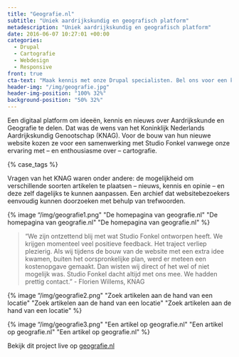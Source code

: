 ```yaml
---
title: "Geografie.nl"
subtitle: "Uniek aardrijkskundig en geografisch platform"
metadescription: "Uniek aardrijkskundig en geografisch platform"
date: 2016-06-07 10:27:01 +00:00
categories:
  - Drupal
  - Cartografie
  - Webdesign
  - Responsive
front: true
cta-text: "Maak kennis met onze Drupal specialisten. Bel ons voor een kennismakingsafspraak"
header-img: "/img/geografie.jpg"
header-img-position: "100% 32%"
background-position: "50% 32%"
---
```


Een digitaal platform om ideeën, kennis en nieuws over Aardrijkskunde en Geografie te delen. Dat was de wens van het Koninklijk Nederlands Aardrijkskundig Genootschap (KNAG). Voor de bouw van hun nieuwe website kozen ze voor een samenwerking met Studio Fonkel vanwege onze ervaring met – en enthousiasme over – cartografie.

{% case_tags %}

Vragen van het KNAG waren onder andere: de mogelijkheid om verschillende soorten artikelen te plaatsen – nieuws, kennis en opinie – en deze zelf dagelijks te kunnen aanpassen. Een archief dat websitebezoekers eenvoudig kunnen doorzoeken met behulp van trefwoorden.

{% image “/img/geografie1.png" "De homepagina van geografie.nl" "De homepagina van geografie.nl" "De homepagina van geografie.nl" %}

> “We zijn ontzettend blij met wat Studio Fonkel ontworpen heeft. We krijgen momenteel veel positieve feedback. Het traject verliep plezierig. Als wij tijdens de bouw van de website met een extra idee kwamen, buiten het oorspronkelijke plan, werd er meteen een kostenopgave gemaakt. Dan wisten wij direct of het wel of niet mogelijk was. Studio Fonkel dacht altijd met ons mee. We hadden prettig contact.” - Florien Willems, KNAG

{% image “/img/geografie2.png" "Zoek artikelen aan de hand van een locatie" "Zoek artikelen aan de hand van een locatie" "Zoek artikelen aan de hand van een locatie" %}

{% image “/img/geografie3.png" "Een artikel op geografie.nl" "Een artikel op geografie.nl" "Een artikel op geografie.nl" %}

Bekijk dit project live op <a href="http://geografie.nl/" target="_blank">geografie.nl</a>
